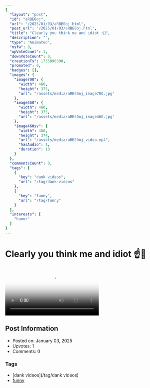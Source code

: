 ```yaml
---
{
  "layout": "post",
  "id": "aRBE0oj",
  "url": "/2025/01/03/aRBE0oj.html",
  "post_url": "/2025/01/03/aRBE0oj.html",
  "title": "Clearly you think me and idiot ☝️🧐",
  "description": "",
  "type": "Animated",
  "nsfw": 0,
  "upVoteCount": 1,
  "downVoteCount": 0,
  "creationTs": 1735890308,
  "promoted": 0,
  "badges": [],
  "images": {
    "image700": {
      "width": 460,
      "height": 375,
      "url": "/assets/media/aRBE0oj_image700.jpg"
    },
    "image460": {
      "width": 460,
      "height": 375,
      "url": "/assets/media/aRBE0oj_image460.jpg"
    },
    "image460sv": {
      "width": 460,
      "height": 374,
      "url": "/assets/media/aRBE0oj_video.mp4",
      "hasAudio": 1,
      "duration": 10
    }
  },
  "commentsCount": 0,
  "tags": [
    {
      "key": "dank videos",
      "url": "/tag/dank-videos"
    },
    {
      "key": "funny",
      "url": "/tag/funny"
    }
  ],
  "interests": [
    "humor"
  ]
}
---
```


# Clearly you think me and idiot ☝️🧐

<video controls playsinline loop poster="/assets/media/aRBE0oj_image460.jpg">
  <source src="/assets/media/aRBE0oj_video.mp4" type="video/mp4">
  Your browser does not support the video tag.
</video>

## Post Information

- Posted on: January 03, 2025
- Upvotes: 1
- Comments: 0

### Tags

- [dank videos](/tag/dank videos)
- [funny](/tag/funny)
